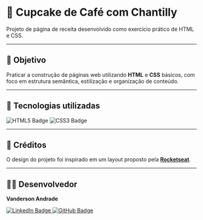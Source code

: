 # 🍰 Cupcake de Café com Chantilly

Projeto de página de receita desenvolvido como exercício prático de HTML e CSS.

---

## 🧾 Objetivo

Praticar a construção de páginas web utilizando **HTML** e **CSS** básicos, com foco em estrutura semântica, estilização e organização de conteúdo.

---

## 🚀 Tecnologias utilizadas

<p>
  <img src="https://img.shields.io/badge/HTML5-E34F26?style=for-the-badge&logo=html5&logoColor=white" alt="HTML5 Badge">
  <img src="https://img.shields.io/badge/CSS3-1572B6?style=for-the-badge&logo=css3&logoColor=white" alt="CSS3 Badge">
</p>

---

## 🎨 Créditos

O design do projeto foi inspirado em um layout proposto pela **[Rocketseat](https://www.rocketseat.com.br/)**.

---

## 👨‍💻 Desenvolvedor

**Vanderson Andrade**

<p>
  <a href="https://www.linkedin.com/in/vandersonandr/" target="_blank">
    <img src="https://img.shields.io/badge/LinkedIn-0077B5?style=for-the-badge&logo=linkedin&logoColor=white" alt="LinkedIn Badge">
  </a>
  <a href="https://github.com/vanderson-andrade" target="_blank">
    <img src="https://img.shields.io/badge/GitHub-100000?style=for-the-badge&logo=github&logoColor=white" alt="GitHub Badge">
  </a>
</p>
